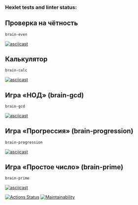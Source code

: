 ### Hexlet tests and linter status:

## Проверка на чётность
```bash
brain-even
```
[![asciicast](https://asciinema.org/a/64kI8ysqtt0xyXVK3ZhRj2UOs)](https://asciinema.org/a/64kI8ysqtt0xyXVK3ZhRj2UOs)
## Калькулятор

```bash
brain-calc
```

[![asciicast](https://asciinema.org/a/KAL9BJ6XNOFYAatlqQLkqkodU)](https://asciinema.org/a/KAL9BJ6XNOFYAatlqQLkqkodU)

## Игра «НОД» (brain-gcd)

```bash
brain-gcd
```

[![asciicast](https://asciinema.org/a/Gy7LNMKlndZAoJIiVGNs8wCAx)](https://asciinema.org/a/Gy7LNMKlndZAoJIiVGNs8wCAx)

## Игра «Прогрессия» (brain-progression)

```bash
brain-progression
```

[![asciicast](https://asciinema.org/a/6Zvs2aj69DpciYPmj1mNwZi09)](https://asciinema.org/a/6Zvs2aj69DpciYPmj1mNwZi09)

## Игра «Простое число» (brain-prime)

```bash
brain-prime
```

[![asciicast](https://asciinema.org/a/hGzRKVzHIYoWsgucu4k12gMrH)](https://asciinema.org/a/hGzRKVzHIYoWsgucu4k12gMrH)

[![Actions Status](https://github.com/Anik0000000/python-project-49/actions/workflows/hexlet-check.yml/badge.svg)](https://github.com/Anik0000000/python-project-49/actions)
[![Maintainability](https://api.codeclimate.com/v1/badges/b57f2f656de78f088522/maintainability)](https://codeclimate.com/github/Anik0000000/python-project-49/maintainability)